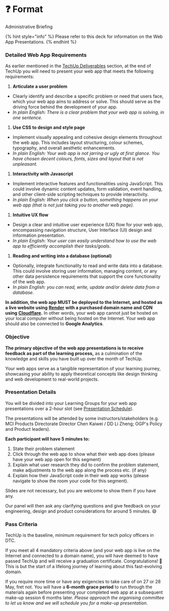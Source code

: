# ❓ Format

Administrative Briefing

{% hint style="info" %}
Please refer to this deck for information on the Web App Presentations.
{% endhint %}

### Detailed Web App Requirements <a href="#detailed-web-app-requirements" id="detailed-web-app-requirements"></a>

As earlier mentioned in the [TechUp Deliverables](../about-techup/expected-deliverables.md) section, at the end of TechUp you will need to present your web app that meets the following requirements:

1. **Articulate a user problem**

* Clearly identify and describe a specific problem or need that users face, which your web app aims to address or solve. This should serve as the driving force behind the development of your app.
* _In plain English: There is a clear problem that your web app is solving, in one sentence._

1. **Use CSS to design and style page**

* Implement visually appealing and cohesive design elements throughout the web app. This includes layout structuring, colour schemes, typography, and overall aesthetic enhancements.
* _In plain English: Your web app is not jarring or ugly at first glance. You have chosen decent colours, fonts, sizes and layout that is not unpleasant._

1. **Interactivity with Javascript**

* Implement interactive features and functionalities using JavaScript. This could involve dynamic content updates, form validation, event handling, and other client-side scripting techniques to provide interactivity.
* _In plain English: When you click a button, something happens on your web app (that is not just taking you to another web page)._

1. **Intuitive UX flow**

* Design a clear and intuitive user experience (UX) flow for your web app, encompassing navigation structure, User Interface (UI) design and information presentation.
* _In plain English: Your user can easily understand how to use the web app to efficiently accomplish their tasks/goals._

1. **Reading and writing into a database (optional)**

* Optionally, integrate functionality to read and write data into a database. This could involve storing user information, managing content, or any other data persistence requirements that support the core functionality of the web app.
* _In plain English: you can read, write, update and/or delete data from a database._

**In addition, the web app MUST be deployed to the Internet, and hosted as a live website using** [**Render**](https://info.techup.live/admin-instructions/tooling-and-software/render) **with a purchased domain name and CDN using** [**Cloudflare**](../admin-instructions/tooling-and-software/cloudflare.md)**.** In other words, your web app cannot just be hosted on your local computer without being hosted on the Internet. Your web app should also be connected to **Google Analytics**.

### Objective <a href="#objective" id="objective"></a>

**The primary objective of the web app presentations is to receive feedback as part of the learning process,** as a culmination of the knowledge and skills you have built up over the month of TechUp.

Your web apps serve as a tangible representation of your learning journey, showcasing your ability to apply theoretical concepts like design thinking and web development to real-world projects.

### Presentation Details <a href="#presentation-details" id="presentation-details"></a>

You will be divided into your Learning Groups for your web app presentations over a 2-hour slot (see [Presentation Schedule](presentation-schedule.md)).

The presentations will be attended by some instructors/stakeholders (e.g. MCI Products Directorate Director Chen Kaiwei / DD Li Zheng; OGP's Policy and Product leaders).

**Each participant will have 5 minutes to:**

1. State their problem statement
2. Click through the web app to show what their web app does (please have your web app open for this segment)
3. Explain what user research they did to confirm the problem statement, make adjustments to the web app along the process etc. (if any)
4. Explain how their JavaScript code in their web app works (please navigate to show the room your code for this segment).

Slides are not necessary, but you are welcome to show them if you have any.

Our panel will then ask any clarifying questions and give feedback on your engineering, design and product considerations for around 5 minutes. 😄

### Pass Criteria <a href="#pass-criteria" id="pass-criteria"></a>

TechUp is the baseline, minimum requirement for tech policy officers in DTC.

If you meet all 4 mandatory criteria above (and your web app is live on the Internet and connected to a domain name), you will have deemed to have passed TechUp and will receive a graduation certificate. Congratulations! 👏 This is but the start of a lifelong journey of learning about this fast-evolving domain.

If you require more time or have any exigencies to take care of on 27 or 28 May, fret not. You will have a **6-month grace period** to run through the materials again before presenting your completed web app at a subsequent make-up session 6 months later. _Please approach the organising committee to let us know and we will schedule you for a make-up presentation._
